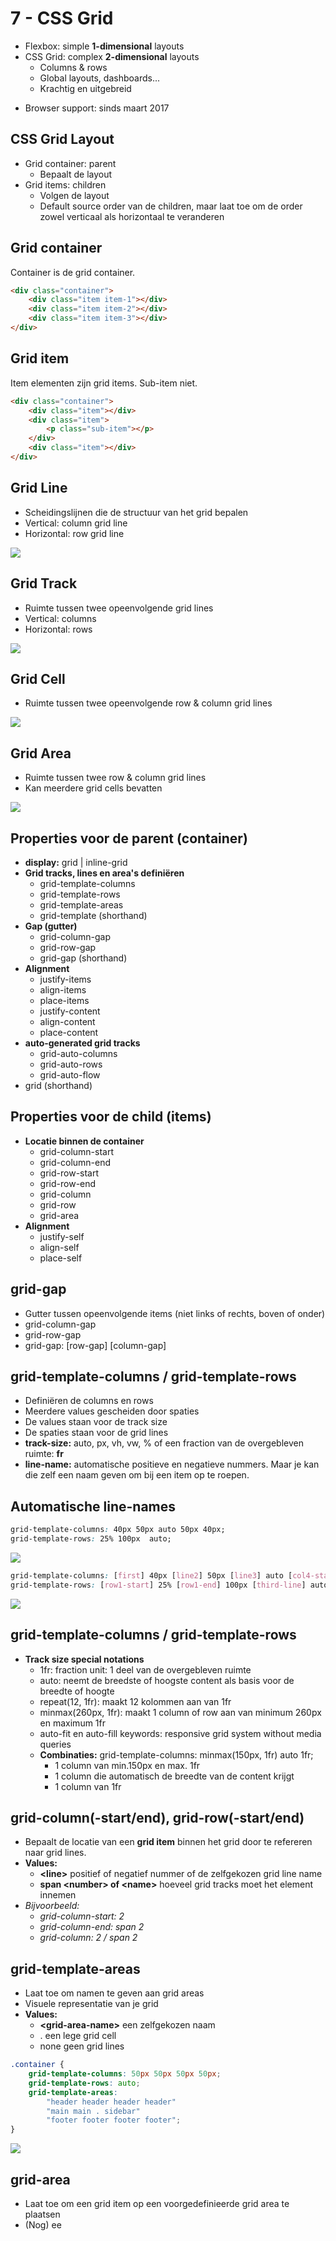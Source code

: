 # 7 - CSS Grid
- Flexbox: simple **1-dimensional** layouts
- CSS Grid: complex **2-dimensional** layouts
  - Columns & rows
  - Global layouts, dashboards...
  - Krachtig en uitgebreid

+ Browser support: sinds maart 2017

## CSS Grid Layout
- Grid container: parent
  - Bepaalt de layout
- Grid items: children
  - Volgen de layout
  - Default source order van de children, maar laat toe om de order zowel verticaal als horizontaal te veranderen

## Grid container
Container is de grid container.
```html
<div class="container">
	<div class="item item-1"></div>
	<div class="item item-2"></div>
	<div class="item item-3"></div>
</div>
```

## Grid item
Item elementen zijn grid items. Sub-item niet.
```html
<div class="container">
	<div class="item"></div>
	<div class="item">
		<p class="sub-item"></p>
	</div>
	<div class="item"></div>
</div>
```

## Grid Line
- Scheidingslijnen die de structuur van het grid bepalen
- Vertical: column grid line
- Horizontal: row grid line

![](https://i.imgur.com/CQWM5x9.png)

## Grid Track
- Ruimte tussen twee opeenvolgende grid lines
- Vertical: columns
- Horizontal: rows

![](https://i.imgur.com/fuyWucn.png)

## Grid Cell
- Ruimte tussen twee opeenvolgende row & column grid lines

![](https://i.imgur.com/DbkzMB7.png)

## Grid Area
- Ruimte tussen twee row & column grid lines
- Kan meerdere grid cells bevatten

![](https://i.imgur.com/WvEMAcH.png)

## Properties voor de parent (container)
- **display:** grid | inline-grid
- **Grid tracks, lines en area's definiëren**
  - grid-template-columns
  - grid-template-rows
  - grid-template-areas
  - grid-template (shorthand)
- **Gap (gutter)**
  - grid-column-gap
  - grid-row-gap
  - grid-gap (shorthand)
- **Alignment**
  - justify-items
  - align-items
  - place-items
  - justify-content
  - align-content
  - place-content
- **auto-generated grid tracks**
  - grid-auto-columns
  - grid-auto-rows
  - grid-auto-flow
- grid (shorthand)

## Properties voor de child (items)
- **Locatie binnen de container**
  - grid-column-start
  - grid-column-end
  - grid-row-start
  - grid-row-end
  - grid-column
  - grid-row
  - grid-area
- **Alignment**
  - justify-self
  - align-self
  - place-self

## grid-gap
- Gutter tussen opeenvolgende items (niet links of rechts, boven of onder)
- grid-column-gap
- grid-row-gap
- grid-gap: [row-gap] [column-gap]

## grid-template-columns / grid-template-rows
- Definiëren de columns en rows
- Meerdere values gescheiden door spaties
- De values staan voor de track size
- De spaties staan voor de grid lines
- **track-size:** auto, px, vh, vw, % of een fraction van de overgebleven ruimte: **fr**
- **line-name:** automatische positieve en negatieve nummers. Maar je kan die zelf een naam geven om bij een item op te roepen.

## Automatische line-names
```css
grid-template-columns: 40px 50px auto 50px 40px;
grid-template-rows: 25% 100px  auto;
```
![](https://i.imgur.com/EytuTh8.png)

```css
grid-template-columns: [first] 40px [line2] 50px [line3] auto [col4-start] 50px [five] 40px [end];
grid-template-rows: [row1-start] 25% [row1-end] 100px [third-line] auto [last-line];
```
![](https://i.imgur.com/AiGGf7c.png)

## grid-template-columns / grid-template-rows
- **Track size special notations**
  - 1fr: fraction unit: 1 deel van de  overgebleven ruimte
  - auto: neemt de breedste of hoogste content als basis voor de breedte of hoogte
  - repeat(12, 1fr): maakt 12 kolommen aan van 1fr
  - minmax(260px, 1fr): maakt 1 column of row aan van minimum 260px en maximum 1fr
  - auto-fit en auto-fill keywords: responsive grid system without media queries
  - **Combinaties:** grid-template-columns: minmax(150px, 1fr) auto 1fr;
    - 1 column van min.150px en max. 1fr
    - 1 column die automatisch de breedte van de content krijgt
    - 1 column van 1fr

## grid-column(-start/end), grid-row(-start/end)
- Bepaalt de locatie van een **grid item** binnen het grid door te refereren naar grid lines.
- **Values:**
  - **\<line>** positief of negatief nummer of de zelfgekozen grid line name
  - **span \<number> of \<name>** hoeveel grid tracks moet het element innemen
- *Bijvoorbeeld:*
	- *grid-column-start: 2*
	- *grid-column-end: span 2*
	- *grid-column: 2 / span 2*

## grid-template-areas
- Laat toe om namen te geven aan grid areas
- Visuele representatie van je grid
- **Values:**
  - **\<grid-area-name>** een zelfgekozen naam
  - . een lege grid cell
  - none geen grid lines

```css
.container {
	grid-template-columns: 50px 50px 50px 50px;
	grid-template-rows: auto;
	grid-template-areas:
		"header header header header"
		"main main . sidebar"
		"footer footer footer footer";
}
```

![](https://i.imgur.com/2ah9tsB.png)

## grid-area
- Laat toe om een grid item op een voorgedefinieerde grid area te plaatsen
- (Nog) ee
<!--stackedit_data:
eyJoaXN0b3J5IjpbNTI5NDE2MTExLC0xMDM2NjEwNzU0XX0=
-->
